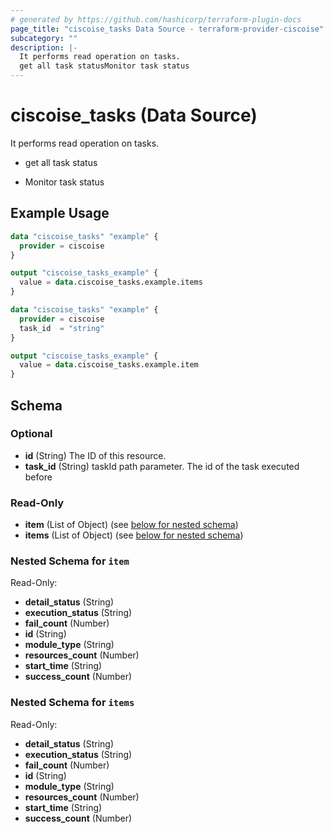 ```yaml
---
# generated by https://github.com/hashicorp/terraform-plugin-docs
page_title: "ciscoise_tasks Data Source - terraform-provider-ciscoise"
subcategory: ""
description: |-
  It performs read operation on tasks.
  get all task statusMonitor task status
---
```


# ciscoise_tasks (Data Source)

It performs read operation on tasks.

- get all task status

- Monitor task status

## Example Usage

```terraform
data "ciscoise_tasks" "example" {
  provider = ciscoise
}

output "ciscoise_tasks_example" {
  value = data.ciscoise_tasks.example.items
}

data "ciscoise_tasks" "example" {
  provider = ciscoise
  task_id  = "string"
}

output "ciscoise_tasks_example" {
  value = data.ciscoise_tasks.example.item
}
```

<!-- schema generated by tfplugindocs -->
## Schema

### Optional

- **id** (String) The ID of this resource.
- **task_id** (String) taskId path parameter. The id of the task executed before

### Read-Only

- **item** (List of Object) (see [below for nested schema](#nestedatt--item))
- **items** (List of Object) (see [below for nested schema](#nestedatt--items))

<a id="nestedatt--item"></a>
### Nested Schema for `item`

Read-Only:

- **detail_status** (String)
- **execution_status** (String)
- **fail_count** (Number)
- **id** (String)
- **module_type** (String)
- **resources_count** (Number)
- **start_time** (String)
- **success_count** (Number)


<a id="nestedatt--items"></a>
### Nested Schema for `items`

Read-Only:

- **detail_status** (String)
- **execution_status** (String)
- **fail_count** (Number)
- **id** (String)
- **module_type** (String)
- **resources_count** (Number)
- **start_time** (String)
- **success_count** (Number)


